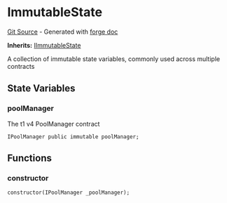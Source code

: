 # ImmutableState
[Git Source](https://github.com/uniswap/v4-periphery/blob/3f295d8435e4f776ea2daeb96ce1bc6d63f33fc7/src/base/ImmutableState.sol) - Generated with [forge doc](https://book.getfoundry.sh/reference/forge/forge-doc)

**Inherits:**
[IImmutableState](contracts/v4/reference/periphery/interfaces/IImmutableState.md)

A collection of immutable state variables, commonly used across multiple contracts


## State Variables
### poolManager
The t1 v4 PoolManager contract


```solidity
IPoolManager public immutable poolManager;
```


## Functions
### constructor


```solidity
constructor(IPoolManager _poolManager);
```

